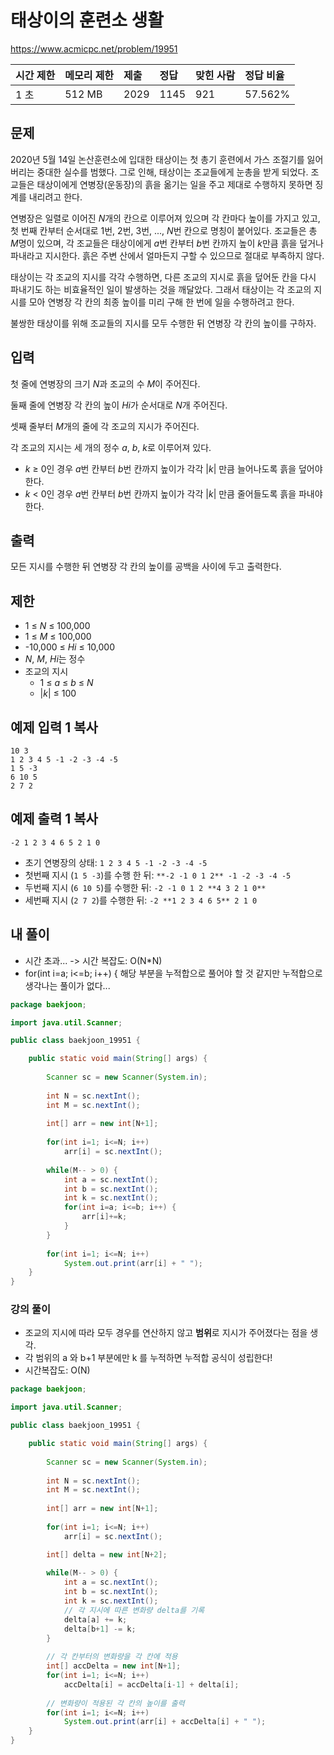 # 태상이의 훈련소 생활 

https://www.acmicpc.net/problem/19951 

| 시간 제한 | 메모리 제한 | 제출 | 정답 | 맞힌 사람 | 정답 비율 |
| :-------- | :---------- | :--- | :--- | :-------- | :-------- |
| 1 초      | 512 MB      | 2029 | 1145 | 921       | 57.562%   |

## 문제

2020년 5월 14일 논산훈련소에 입대한 태상이는 첫 총기 훈련에서 가스 조절기를 잃어버리는 중대한 실수를 범했다. 그로 인해, 태상이는 조교들에게 눈총을 받게 되었다. 조교들은 태상이에게 연병장(운동장)의 흙을 옮기는 일을 주고 제대로 수행하지 못하면 징계를 내리려고 한다.

연병장은 일렬로 이어진 *N*개의 칸으로 이루어져 있으며 각 칸마다 높이를 가지고 있고, 첫 번째 칸부터 순서대로 1번, 2번, 3번, ..., *N*번 칸으로 명칭이 붙어있다. 조교들은 총 *M*명이 있으며, 각 조교들은 태상이에게 *a*번 칸부터 *b*번 칸까지 높이 *k*만큼 흙을 덮거나 파내라고 지시한다. 흙은 주변 산에서 얼마든지 구할 수 있으므로 절대로 부족하지 않다.

태상이는 각 조교의 지시를 각각 수행하면, 다른 조교의 지시로 흙을 덮어둔 칸을 다시 파내기도 하는 비효율적인 일이 발생하는 것을 깨달았다. 그래서 태상이는 각 조교의 지시를 모아 연병장 각 칸의 최종 높이를 미리 구해 한 번에 일을 수행하려고 한다.

불쌍한 태상이를 위해 조교들의 지시를 모두 수행한 뒤 연병장 각 칸의 높이를 구하자.

## 입력

첫 줄에 연병장의 크기 *N*과 조교의 수 *M*이 주어진다.

둘째 줄에 연병장 각 칸의 높이 *Hi*가 순서대로 *N*개 주어진다.

셋째 줄부터 *M*개의 줄에 각 조교의 지시가 주어진다.

각 조교의 지시는 세 개의 정수 *a*, *b*, *k*로 이루어져 있다.

- *k* ≥ 0인 경우 *a*번 칸부터 *b*번 칸까지 높이가 각각 |*k*| 만큼 늘어나도록 흙을 덮어야 한다.
- *k* < 0인 경우 *a*번 칸부터 *b*번 칸까지 높이가 각각 |*k*| 만큼 줄어들도록 흙을 파내야 한다.

## 출력

모든 지시를 수행한 뒤 연병장 각 칸의 높이를 공백을 사이에 두고 출력한다.

## 제한

- 1 ≤ *N* ≤ 100,000
- 1 ≤ *M* ≤ 100,000
- -10,000 ≤ *Hi* ≤ 10,000
- *N*, *M*, *Hi*는 정수
- 조교의 지시
  - 1 ≤ *a* ≤ *b* ≤ *N*
  - |*k*| ≤ 100

## 예제 입력 1 복사

```
10 3
1 2 3 4 5 -1 -2 -3 -4 -5
1 5 -3
6 10 5
2 7 2
```

## 예제 출력 1 복사

```
-2 1 2 3 4 6 5 2 1 0
```

- 초기 연병장의 상태: `1 2 3 4 5 -1 -2 -3 -4 -5`
- 첫번째 지시 (`1 5 -3`)를 수행 한 뒤: `**-2 -1 0 1 2** -1 -2 -3 -4 -5`
- 두번째 지시 (`6 10 5`)를 수행한 뒤: `-2 -1 0 1 2 **4 3 2 1 0**`
- 세번째 지시 (`2 7 2`)를 수행한 뒤: `-2 **1 2 3 4 6 5** 2 1 0`



## 내 풀이

* 시간 초과... -> 시간 복잡도: O(N*N)
* for(int i=a; i<=b; i++) { 해당 부분을 누적합으로 풀어야 할 것 같지만 누적합으로 생각나는 풀이가 없다...

```java
package baekjoon;

import java.util.Scanner;

public class baekjoon_19951 {

	public static void main(String[] args) {
		
		Scanner sc = new Scanner(System.in);
		
		int N = sc.nextInt(); 
		int M = sc.nextInt();
		
		int[] arr = new int[N+1];
		
		for(int i=1; i<=N; i++)
			arr[i] = sc.nextInt();
		
		while(M-- > 0) {
			int a = sc.nextInt();
			int b = sc.nextInt();
			int k = sc.nextInt();
			for(int i=a; i<=b; i++) {
				arr[i]+=k;
			}
		}
		
		for(int i=1; i<=N; i++)
			System.out.print(arr[i] + " ");	
	}
}
```



### 강의 풀이

* 조교의 지시에 따라 모두 경우를 연산하지 않고 **범위**로 지시가 주어졌다는 점을 생각.
* 각 범위의 a 와 b+1 부분에만 k 를 누적하면 누적합 공식이 성립한다!
* 시간복잡도: O(N)

```java
package baekjoon;

import java.util.Scanner;

public class baekjoon_19951 {

	public static void main(String[] args) {
		
		Scanner sc = new Scanner(System.in);
		
		int N = sc.nextInt(); 
		int M = sc.nextInt();
		
		int[] arr = new int[N+1];
		
		for(int i=1; i<=N; i++)
			arr[i] = sc.nextInt();

		int[] delta = new int[N+2];
		
		while(M-- > 0) {
			int a = sc.nextInt();
			int b = sc.nextInt();
			int k = sc.nextInt();
			// 각 지시에 따른 변화량 delta를 기록
			delta[a] += k;
			delta[b+1] -= k;
		}
		
		// 각 칸부터의 변화량을 각 칸에 적용
		int[] accDelta = new int[N+1];
		for(int i=1; i<=N; i++)
			accDelta[i] = accDelta[i-1] + delta[i];
		
		// 변화량이 적용된 각 칸의 높이를 출력
		for(int i=1; i<=N; i++)
			System.out.print(arr[i] + accDelta[i] + " ");
	}
}
```

